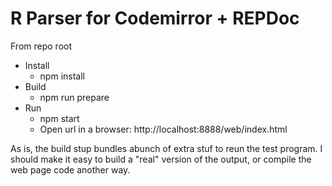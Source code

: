 # R Parser for Codemirror + REPDoc

From repo root

 - Install
    - npm install
 - Build
    - npm run prepare
 - Run
    - npm start
    - Open url in a browser: http://localhost:8888/web/index.html


As is, the build stup bundles abunch of extra stuf to reun the test program. I should make it 
easy to build a "real" version of the output, or compile the web page code another way.